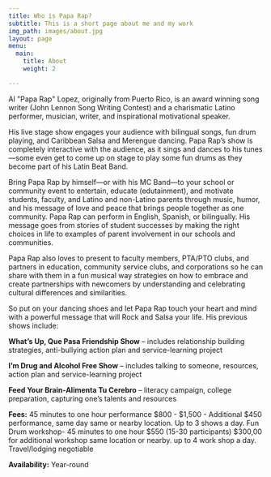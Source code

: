 ```yaml
---
title: Who is Papa Rap?
subtitle: This is a short page about me and my work
img_path: images/about.jpg
layout: page
menu:
  main:
    title: About
    weight: 2

---
```

Al "Papa Rap" Lopez, originally from Puerto Rico, is an award winning song writer (John Lennon Song Writing Contest) and a charismatic Latino performer, musician, writer, and inspirational motivational speaker.  
  
His live stage show engages your audience with bilingual songs, fun drum playing, and Caribbean Salsa and Merengue dancing. Papa Rap’s show is completely interactive with the audience, as it sings and dances to his tunes—some even get to come up on stage to play some fun drums as they become part of his Latin Beat Band.  
  
Bring Papa Rap by himself—or with his MC Band—to your school or community event to entertain, educate (edutainment), and motivate students, faculty, and Latino and non-Latino parents through music, humor, and his message of love and peace that brings people together as one community. Papa Rap can perform in English, Spanish, or bilingually. His message goes from stories of student successes by making the right choices in life to examples of parent involvement in our schools and communities.  
  
Papa Rap also loves to present to faculty members, PTA/PTO clubs, and partners in education, community service clubs, and corporations so he can share with them in a fun musical way strategies on how to embrace and create partnerships with newcomers by understanding and celebrating cultural differences and similarities.

So put on your dancing shoes and let Papa Rap touch your heart and mind with a powerful message that will Rock and Salsa your life. His previous shows include:

**What’s Up, Que Pasa Friendship Show** – includes relationship building strategies, anti-bullying action plan and service-learning project

**I’m Drug and Alcohol Free Show** – includes talking to someone, resources, action plan and service-learning project

**Feed Your Brain-Alimenta Tu Cerebro** – literacy campaign, college preparation, capturing one’s talents and resources

**Fees:** 45 minutes to one hour performance $800 - $1,500 - Additional $450 performance, same day same or nearby location. Up to 3 shows a day. Fun Drum workshop- 45 minutes to one hour $550 (15-30 participants) $300,00 for additional workshop same location or nearby. up to 4 work shop a day. Travel/lodging negotiable

**Availability:** Year-round